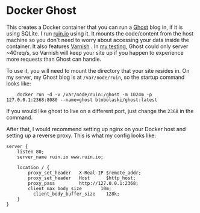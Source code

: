 # Docker Ghost

This creates a Docker container that you can run a [Ghost][1] blog in, if it is using SQLite. I run [ruin.io][4] using it. It mounts the code/content from the host machine so you don't need to worry about accessing your data inside the container. It also features [Varnish][2] . In [my testing][3], Ghost could only server ~40req/s, so Varnish will keep your site up if you happen to experience more requests than Ghost can handle.

[1]:https://ghost.org
[2]:https://www.varnish-cache.org
[3]:https://ruin.io/2014/03/29/clustering-ghost/
[4]:https://ruin.io

To use it, you will need to mount the directory that your site resides in. On my server, my Ghost blog is at `/var/node/ruin`, so the startup command looks like:

		docker run -d -v /var/node/ruin:/ghost -m 1024m -p 127.0.0.1:2368:8080 --name=ghost btobolaski/ghost:latest
		
If you would like ghost to live on a different port, just change the `2368` in the command.

After that, I would recommend setting up nginx on your Docker host and setting up a reverse proxy. This is what my config looks like:

```
server {
    listen 80;
    server_name ruin.io www.ruin.io;

    location / {
        proxy_set_header   X-Real-IP $remote_addr;
        proxy_set_header   Host      $http_host;
        proxy_pass         http://127.0.0.1:2368;
        client_max_body_size       10m;
	      client_body_buffer_size    128k;
    }
}
```

